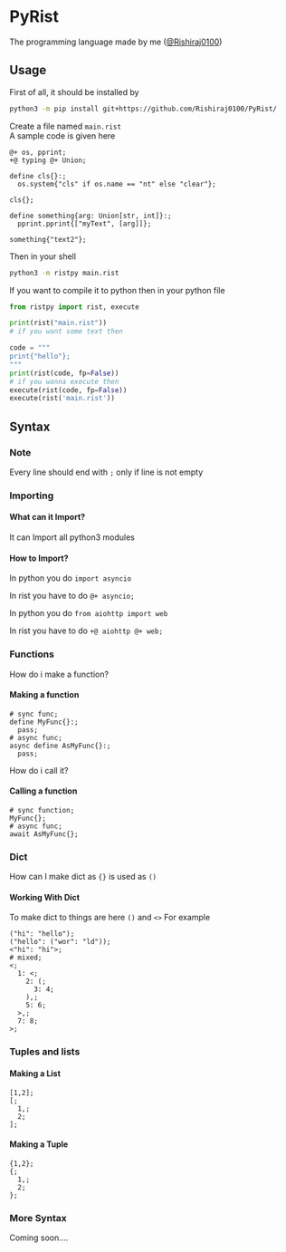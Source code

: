 # PyRist
The programming language made by me ([@Rishiraj0100](https://GitHub.com/Rishiraj0100))

## Usage

First of all, it should be installed by
```sh
python3 -m pip install git+https://github.com/Rishiraj0100/PyRist/
```

Create a file named `main.rist`<br />
A sample code is given here
```rist
@+ os, pprint;
+@ typing @+ Union;

define cls{}:;
  os.system{"cls" if os.name == "nt" else "clear"};

cls{};

define something{arg: Union[str, int]}:;
  pprint.pprint{["myText", [arg]]};

something{"text2"};
```

Then in your shell
```sh
python3 -m ristpy main.rist
```

If you want to compile it to python then in your python file
```py
from ristpy import rist, execute

print(rist("main.rist"))
# if you want some text then

code = """
print{"hello"};
"""
print(rist(code, fp=False))
# if you wanna execute then
execute(rist(code, fp=False))
execute(rist('main.rist'))
```

## Syntax
### Note
Every line should end with `;` only if line is not empty
### Importing
#### What can it Import?

It can Import all python3 modules

#### How to Import?
In python you do `import asyncio`

In rist you have to do `@+ asyncio;`

In python you do `from aiohttp import web`

In rist you have to do `+@ aiohttp @+ web;`

### Functions
How do i make a function?
#### Making a function
```rist
# sync func;
define MyFunc{}:;
  pass;
# async func;
async define AsMyFunc{}:;
  pass;
```
How do i call it?
#### Calling a function
```rist
# sync function;
MyFunc{};
# async func;
await AsMyFunc{};
```
### Dict
How can I make dict as `{}` is used as `()`
#### Working With Dict
To make dict to things are here
`()` and `<>`
For example
```rist
("hi": "hello");
("hello": ("wor": "ld"));
<"hi": "hi">;
# mixed;
<;
  1: <;
    2: (;
      3: 4;
    ),;
    5: 6;
  >,;
  7: 8;
>;
```
### Tuples and lists
#### Making a List
```rist
[1,2];
[;
  1,;
  2;
];
```
#### Making a Tuple
```rist
{1,2};
{;
  1,;
  2;
};
```
### More Syntax

Coming soon....
